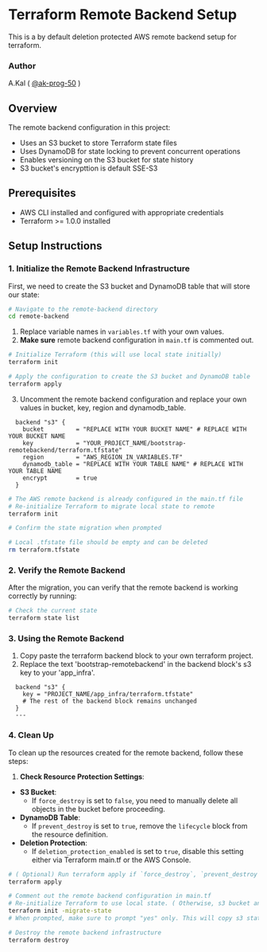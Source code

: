 # Terraform Remote Backend Setup

This is a by default deletion protected AWS remote backend setup for terraform.

### Author

A.Kal ( [@ak-prog-50](https://github.com/ak-prog-50) )

## Overview

The remote backend configuration in this project:

- Uses an S3 bucket to store Terraform state files
- Uses DynamoDB for state locking to prevent concurrent operations
- Enables versioning on the S3 bucket for state history
- S3 bucket's encrypttion is default SSE-S3

## Prerequisites

- AWS CLI installed and configured with appropriate credentials
- Terraform >= 1.0.0 installed

## Setup Instructions

### 1. Initialize the Remote Backend Infrastructure

First, we need to create the S3 bucket and DynamoDB table that will store our state:

```bash
# Navigate to the remote-backend directory
cd remote-backend
```

1. Replace variable names in `variables.tf` with your own values.
2. **Make sure** remote backend configuration in `main.tf` is commented out.

```bash
# Initialize Terraform (this will use local state initially)
terraform init

# Apply the configuration to create the S3 bucket and DynamoDB table
terraform apply
```

3. Uncomment the remote backend configuration and replace your own values in bucket, key, region and dynamodb_table.

```hcl
  backend "s3" {
    bucket         = "REPLACE WITH YOUR BUCKET NAME" # REPLACE WITH YOUR BUCKET NAME
    key            = "YOUR_PROJECT_NAME/bootstrap-remotebackend/terraform.tfstate"
    region         = "AWS_REGION_IN_VARIABLES.TF"
    dynamodb_table = "REPLACE WITH YOUR TABLE NAME" # REPLACE WITH YOUR TABLE NAME
    encrypt        = true
  }
```

```bash
# The AWS remote backend is already configured in the main.tf file
# Re-initialize Terraform to migrate local state to remote
terraform init

# Confirm the state migration when prompted

# Local .tfstate file should be empty and can be deleted
rm terraform.tfstate
```

### 2. Verify the Remote Backend

After the migration, you can verify that the remote backend is working correctly by running:

```bash
# Check the current state
terraform state list
```

### 3. Using the Remote Backend

1. Copy paste the terraform backend block to your own terraform project.
2. Replace the text 'bootstrap-remotebackend' in the backend block's s3 key to your 'app_infra'.

```hcl
  backend "s3" {
    key = "PROJECT_NAME/app_infra/terraform.tfstate"
    # The rest of the backend block remains unchanged
  }
  ---
```

### 4. Clean Up

To clean up the resources created for the remote backend, follow these steps:

1. **Check Resource Protection Settings**:

- **S3 Bucket**:
  - If `force_destroy` is set to `false`, you need to manually delete all objects in the bucket before proceeding.
- **DynamoDB Table**:
  - If `prevent_destroy` is set to `true`, remove the `lifecycle` block from the resource definition.
- **Deletion Protection**:
  - If `deletion_protection_enabled` is set to `true`, disable this setting either via Terraform main.tf or the AWS Console.

```bash
# ( Optional) Run terraform apply if `force_destroy`, `prevent_destroy` or `deletion_protection_enabled` got changed
terraform apply

# Comment out the remote backend configuration in main.tf
# Re-initialize Terraform to use local state. ( Otherwise, s3 bucket and ddb will get deleted, but you will get an errored.tf file. )
terraform init -migrate-state
# When prompted, make sure to prompt "yes" only. This will copy s3 state file back to local .tfstate file.

# Destroy the remote backend infrastructure
terraform destroy
```
